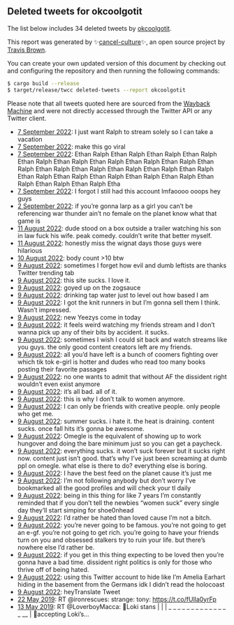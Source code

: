 ## Deleted tweets for okcoolgotit

The list below includes 34 deleted tweets by
[okcoolgotit](https://twitter.com/okcoolgotit).



This report was generated by ✨[cancel-culture](https://github.com/travisbrown/cancel-culture)✨,
an open source project by [Travis Brown](https://twitter.com/travisbrown).

You can create your own updated version of this document by checking out and configuring the
repository and then running the following commands:

```bash
$ cargo build --release
$ target/release/twcc deleted-tweets --report okcoolgotit
```

Please note that all tweets quoted here are sourced from the
[Wayback Machine](https://web.archive.org) and were not directly accessed through the Twitter API or
any Twitter client.

* [ 7 September 2022](https://web.archive.org/web/20220908123654/https://twitter.com/okcoolgotit/status/1567654454307979267): I just want Ralph to stream solely so I can take a vacation <!--1567654454307979267-->
* [ 7 September 2022](https://web.archive.org/web/20220907223117/https://twitter.com/okcoolgotit/status/1567641610359377921): make this go viral <!--1567641610359377921-->
* [ 7 September 2022](https://web.archive.org/web/20220907223117/https://twitter.com/okcoolgotit/status/1567641610359377921): Ethan Ralph Ethan Ralph Ethan Ralph Ethan Ralph Ethan Ralph Ethan Ralph Ethan Ralph Ethan Ralph Ethan Ralph Ethan Ralph Ethan Ralph Ethan Ralph Ethan Ralph Ethan Ralph Ethan Ralph Ethan Ralph Ethan Ralph Ethan Ralph Ethan Ralph Ethan Ralph Ethan Ralph Ethan Ralph Ethan Ralph Etha <!--1567641540893282307-->
* [ 7 September 2022](https://web.archive.org/web/20220907222233/https://twitter.com/okcoolgotit/status/1567638830756368391): I forgot I still had this account lmfaoooo ooops hey guys <!--1567638830756368391-->
* [ 2 September 2022](https://web.archive.org/web/20220902203813/https://twitter.com/okcoolgotit/status/1565800897678118914): if you’re gonna larp as a girl you can’t be referencing war thunder ain’t no female on the planet know what that game is <!--1565800897678118914-->
* [11 August 2022](https://web.archive.org/web/20220811210653/https://twitter.com/okcoolgotit/status/1557562829431095296): dude stood on a box outside a trailer watching his son in law fuck his wife. peak comedy. couldn’t write that better myself. <!--1557562829431095296-->
* [11 August 2022](https://web.archive.org/web/20220811043921/https://twitter.com/okcoolgotit/status/1557562642843287552): honestly miss the wignat days those guys were hilarious <!--1557562642843287552-->
* [10 August 2022](https://web.archive.org/web/20220810041109/https://twitter.com/okcoolgotit/status/1557217703340957696): body count >10 btw <!--1557217703340957696-->
* [ 9 August 2022](https://web.archive.org/web/20220809224349/https://twitter.com/okcoolgotit/status/1557056023868866569): sometimes I forget how evil and dumb leftists are thanks Twitter trending tab <!--1557056023868866569-->
* [ 9 August 2022](https://web.archive.org/web/20220809194343/https://twitter.com/okcoolgotit/status/1557052297280196608): this site sucks. I love it. <!--1557052297280196608-->
* [ 9 August 2022](https://web.archive.org/web/20220810032558/https://twitter.com/okcoolgotit/status/1557002651648278529): goyed up on the zogsauce <!--1557002651648278529-->
* [ 9 August 2022](https://web.archive.org/web/20220809171244/https://twitter.com/okcoolgotit/status/1557002506932215811): drinking tap water just to level out how based I am <!--1557002506932215811-->
* [ 9 August 2022](https://web.archive.org/web/20220809130642/https://twitter.com/okcoolgotit/status/1556970195851288577): I got the knit runners in but I’m gonna sell them I think. Wasn’t impressed. <!--1556970195851288577-->
* [ 9 August 2022](https://web.archive.org/web/20220809114632/https://twitter.com/okcoolgotit/status/1556970094579912710): new Yeezys come in today <!--1556970094579912710-->
* [ 9 August 2022](https://web.archive.org/web/20220810002722/https://twitter.com/okcoolgotit/status/1556968223408640002): it feels weird watching my friends stream and I don’t wanna pick up any of their bits by accident. it sucks. <!--1556968610383405057-->
* [ 9 August 2022](https://web.archive.org/web/20220810002722/https://twitter.com/okcoolgotit/status/1556968223408640002): sometimes I wish I could sit back and watch streams like you guys. the only good content creators left are my friends. <!--1556968223408640002-->
* [ 9 August 2022](https://web.archive.org/web/20220809113024/https://twitter.com/okcoolgotit/status/1556965659451473922): all you’d have left is a bunch of coomers fighting over which tik tok e-girl is hotter and dudes who read too many books posting their favorite passages <!--1556965659451473922-->
* [ 9 August 2022](https://web.archive.org/web/20220809113024/https://twitter.com/okcoolgotit/status/1556965659451473922): no one wants to admit that without AF the dissident right wouldn’t even exist anymore <!--1556965370530897921-->
* [ 9 August 2022](https://web.archive.org/web/20220809112749/https://twitter.com/okcoolgotit/status/1556965163638595585): it’s all bad. all of it. <!--1556965163638595585-->
* [ 9 August 2022](https://web.archive.org/web/20220809055054/https://twitter.com/okcoolgotit/status/1556843842778943488): this is why I don’t talk to women anymore. <!--1556843899242545154-->
* [ 9 August 2022](https://web.archive.org/web/20220809055054/https://twitter.com/okcoolgotit/status/1556843842778943488): I can only be friends with creative people. only people who get me. <!--1556843842778943488-->
* [ 9 August 2022](https://web.archive.org/web/20220809032434/https://twitter.com/okcoolgotit/status/1556843486535729152): summer sucks. i hate it. the heat is draining. content sucks. once fall hits it’s gonna be awesome. <!--1556843486535729152-->
* [ 9 August 2022](https://web.archive.org/web/20220809032200/https://twitter.com/okcoolgotit/status/1556843016169586690): Omegle is the equivalent of showing up to work hungover and doing the bare minimum just so you can get a paycheck. <!--1556843177063112704-->
* [ 9 August 2022](https://web.archive.org/web/20220809032200/https://twitter.com/okcoolgotit/status/1556843016169586690): everything sucks. it won’t suck forever but it sucks right now. content just isn’t good. that’s why I’ve just been screaming at dumb ppl on omegle. what else is there to do? everything else is boring. <!--1556843016169586690-->
* [ 9 August 2022](https://web.archive.org/web/20220809053225/https://twitter.com/okcoolgotit/status/1556841710487048192): I have the best feed on the planet cause it’s just me <!--1556842168177889280-->
* [ 9 August 2022](https://web.archive.org/web/20220809053225/https://twitter.com/okcoolgotit/status/1556841710487048192): I’m not following anybody but don’t worry I’ve bookmarked all the good profiles and will check your tl daily <!--1556841710487048192-->
* [ 9 August 2022](https://web.archive.org/web/20220809114037/https://twitter.com/okcoolgotit/status/1556841218121863168): being in this thing for like 7 years I’m constantly reminded that if you don’t tell the newbies “women suck” every single day they’ll start simping for shoe0nhead <!--1556841218121863168-->
* [ 9 August 2022](https://web.archive.org/web/20220809031057/https://twitter.com/okcoolgotit/status/1556840181923201025): I’d rather be hated than loved cause I’m not a bitch. <!--1556840181923201025-->
* [ 9 August 2022](https://web.archive.org/web/20220809032213/https://twitter.com/okcoolgotit/status/1556839932337045511): you’re never going to be famous. you’re not going to get an e-gf. you’re not going to get rich. you’re going to have your friends turn on you and obsessed stalkers try to ruin your life. but there’s nowhere else I’d rather be. <!--1556839932337045511-->
* [ 9 August 2022](https://web.archive.org/web/20220809032213/https://twitter.com/okcoolgotit/status/1556839932337045511): if you get in this thing expecting to be loved then you’re gonna have a bad time. dissident right politics is only for those who thrive off of being hated. <!--1556839582737596416-->
* [ 9 August 2022](https://web.archive.org/web/20220809062133/https://twitter.com/okcoolgotit/status/1556838206578085888): using this Twitter account to hide like I’m Amelia Earhart hiding in the basement from the Germans idk I didn’t read the holocoast <!--1556838206578085888-->
* [ 9 August 2022](https://web.archive.org/web/20220809161918/https://twitter.com/okcoolgotit/status/1556837820131672065): heyTranslate Tweet <!--1556837820131672065-->
* [22 May 2019](https://web.archive.org/web/20190522175428/https://twitter.com/okcoolgotit/status/1131257031300734978): RT @ironrescues: strange:                   tony: https://t.co/fUlla0yrFp <!--1131257031300734978-->
* [13 May 2019](https://web.archive.org/web/20190513150237/https://twitter.com/okcoolgotit/status/1127952293041704960): RT @LoverboyMacca: 📍Loki stans    |   |   | _ _ _ _ _ _ _ _ _ _ _ _ _ _ __                                             | 📍accepting Loki’s… <!--1127952293041704960-->
